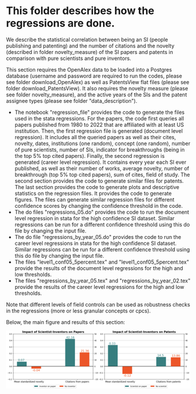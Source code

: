 # This folder describes how the regressions are done. 

We describe the statistical correlation between being an SI (people publishing and patenting) and the number of citations and the novelty (described in folder novelty_measure) of the SI papers and patents in comparison with pure scientists and pure inventors. 

This section requires the OpenAlex data to be loaded into a Postgres database (username and password are required to run the codes, please see folder download_OpenAlex) as well as PatentsView flat files (please see folder download_PatentsView).  It also requires the novelty measure (please see folder novelty_measure), and the active years of the SIs and the patent assignee types (please see folder "data_description").

* The notebook "regression_file" provides the code to generate the files used in the stata regressions. For the papers, the code first queries all papers published from 1980 to 2022 that are affiliated with at least US institution. Then, the first regression file is generated (document level regression). It includes all the queried papers as well as their cites, novelty, dates, institutions (one random), concept (one random), number of pure scientists, number of SIs, indicator for breakthroughs (being in the top 5% top cited papers). Finally, the second regression is generated (career level regression). It contains every year each SI  ever published, as well as their number of works, average novelty, number of breakthrough (top 5% top cited papers), sum of cites, field of study. The second section provides the code to generate similar files for patents. The last section provides the code to generate plots and descriptive statistics on the regression files. It provides the code to generate figures. The files can generate similar regression files for different confidence scores by changing the confidence threshold in the code. 
* The do files "regressions_05.do" provides the code to run the document level regression in stata for the high confidence SI dataset. Similar regressions can be run for a different confidence threshold using this do file by changing the input file. 
* The do file "regressions_by_year_05.do" provides the code to run the career level regressions in stata for the high confidence SI dataset. Similar regressions can be run for a different confidence threshold using this do file by changing the input file.
* The files "level1_conf05_5percent.tex" and "level1_conf05_5percent.tex" provide the results of the document level regressions for the high and low thresholds. 
* The files "regressions_by_year_05.tex" and "regressions_by_year_02.tex" provide the results of the career level regressions for the high and low thresholds.

Note that different levels of field controls can be used as robustness checks in the regressions (more or less granular concepts or cpcs). 

Below, the main figure and results of this section: 

![average_citations_novelty](average_citations_novelty.png)
